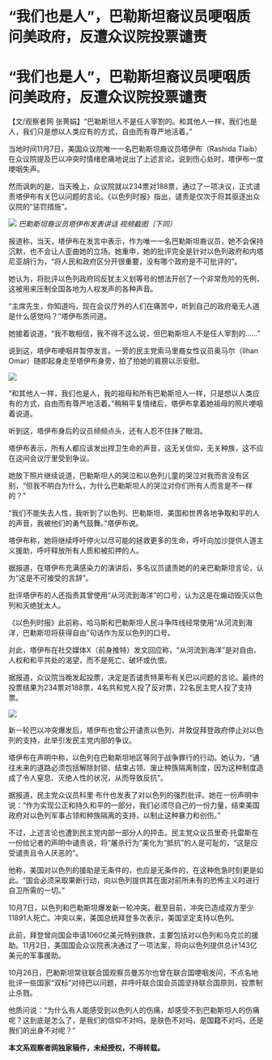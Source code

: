 # “我们也是人”，巴勒斯坦裔议员哽咽质问美政府，反遭众议院投票谴责

# “我们也是人”，巴勒斯坦裔议员哽咽质问美政府，反遭众议院投票谴责

【文/观察者网 张菁娟】“巴勒斯坦人不是任人宰割的。和其他人一样，我们也是人，我们只是想以人类应有的方式，自由而有尊严地活着。”

当地时间11月7日，美国众议院唯一一名巴勒斯坦裔议员塔伊布（Rashida
Tlaib）在众议院提及巴以冲突时情绪悲痛地说出了上述言论。说到伤心处时，塔伊布一度哽咽失声。

然而讽刺的是，当天晚上，众议院就以234票对188票，通过了一项决议，正式谴责塔伊布有关巴以问题的言论。《以色列时报》指出，谴责是仅次于将其驱逐出众议院的“惩罚措施”。

![](https://inews.gtimg.com/om_bt/Obj6TVWMImA5Ng8rBQBNARRHMelOS2tCQQSBwB21TVhlsAA/1000)
_巴勒斯坦裔议员塔伊布发表讲话 视频截图（下同）_

报道称，当天，塔伊布在发言中表示，作为唯一一名巴勒斯坦裔议员，她不会保持沉默，也不会让人歪曲她的立场。她重申，她的批评完全是针对以色列政府和内塔尼亚胡行为，“将人民和政府区分开很重要，没有哪个政府是不可批评的”。

她认为，将批评以色列政府同反犹主义划等号的想法开创了一个非常危险的先例，这被用来压制全国各地为人权发声的各种声音。

“主席先生，你知道吗，现在会议厅外的人们在痛苦中，听到自己的政府毫无人道是什么感觉吗？”塔伊布质问道。

她接着说道，“我不敢相信，我不得不这么说，但巴勒斯坦人不是任人宰割的......”

说到这，塔伊布哽咽并暂停发言。一旁的民主党索马里裔女性议员奥马尔（Ilhan Omar）随即起身走至塔伊布身旁，拍了拍她的肩膀以示安慰。

![](https://inews.gtimg.com/om_bt/GyMcdHwaITvPOOBHsdbLozXxVMKil6_ceJTZjQ_TQzWAUAA/0)

“和其他人一样，我们也是人，我的祖母和所有巴勒斯坦人一样，只是想以人类应有的方式，自由而有尊严地活着。”稍稍平复情绪后，塔伊布拿着她祖母的照片哽咽着说道。

听到这，塔伊布身后的议员频频点头，还有人忍不住抹了眼泪。

塔伊布表示，所有人都应该发出捍卫生命的声音，这无关信仰，无关种族，这不应在这间会议厅里受到争议。

她放下照片继续说道，巴勒斯坦人的哭泣和以色列儿童的哭泣对我而言没有区别，“但我不明白为什么，为什么巴勒斯坦人的哭泣对你们所有人而言是不一样的？”

“我们不能失去人性，我听到了以色列、巴勒斯坦、美国和世界各地争取和平的人的声音，我被他们的勇气鼓舞。”塔伊布说。

塔伊布称，她将继续呼吁停火以尽可能的拯救更多的生命，呼吁向加沙提供人道主义援助，呼吁释放所有人质和被扣押的人。

据报道，在塔伊布充满感染力的演讲后，多名议员谴责她的的亲巴勒斯坦言论，认为“这是不可接受的言辞”。

批评塔伊布的人还指责其曾使用“从河流到海洋”的口号，认为这是在煽动毁灭以色列和灭绝犹太人。

《以色列时报》此前称，哈马斯和巴勒斯坦人民斗争阵线经常使用“从河流到海洋，巴勒斯坦将获得自由”句话作为反以色列的口号。

对此，塔伊布在社交媒体X（前身推特）发文回应称，“从河流到海洋”是对自由、人权和和平共处的渴望，而不是死亡、破坏或仇恨。

据报道，众议院当晚发起投票，决定是否谴责特莱布有关巴以问题的言论。最终的投票结果为234票对188票，4名共和党人投了反对票，22名民主党人投了支持票。

![](https://inews.gtimg.com/om_bt/OGPjzMF01eoh8eov4SohKk_yvyJbWE7LlbrXEusJLzgWEAA/1000)

新一轮巴以冲突爆发后，塔伊布也曾公开谴责以色列，并敦促拜登政府停止对以色列的支持，此举引发民主党内部的争议。

塔伊布在声明中称，以色列在巴勒斯坦地区等同于战争罪行的行动。她认为，“通往未来的道路必须包括解除封锁、结束占领、废止种族隔离制度，因为这种制度造成了令人窒息、灭绝人性的状况，从而导致反抗”。

据报道，民主党众议员科里·布什也发表了对以色列的强烈批评。她在一份声明中说：“作为实现公正和持久和平的一部分，我们必须尽自己的一份力量，结束美国政府对以色列军事占领和种族隔离的支持，以制止这种暴力和创伤。”

不过，上述言论也遭到民主党内部一部分人的抨击。民主党众议员里奇·托雷斯在一份给记者的声明中谴责说，将“屠杀行为”美化为“抵抗”的人是可耻的，“这是应受谴责且令人厌恶的”。

他称，美国对以色列的援助是无条件的，也应是无条件的，在这种危急时刻更是如此。“国会必须采取果断行动，向以色列提供其在面对前所未有的恐怖主义时进行自卫所需的一切。”

10月7日，以色列和巴勒斯坦爆发新一轮冲突。截至目前，冲突已造成双方至少11891人死亡。冲突以来，美国总统拜登多次表示，美国坚定支持以色列。

此前，拜登曾向国会申请1060亿美元特别拨款，主要包括对以色列和乌克兰的援助。11月2日，美国国会众议院表决通过了一项法案，将向以色列提供总计143亿美元的军事援助。

10月26日，巴勒斯坦常驻联合国观察员曼苏尔也曾在联合国哽咽发问，不点名地批评一些国家“双标”对待巴以问题，并呼吁联合国会员国坚持联合国原则，投票制止杀戮。

他质问说：“为什么有人能感受到以色列人的伤痛，却感受不到巴勒斯坦人的伤痛呢？这到底是怎么了，是我们的信仰不对吗，是肤色不对吗，是国籍不对吗，还是我们的出身不对呢？”

**本文系观察者网独家稿件，未经授权，不得转载。**

